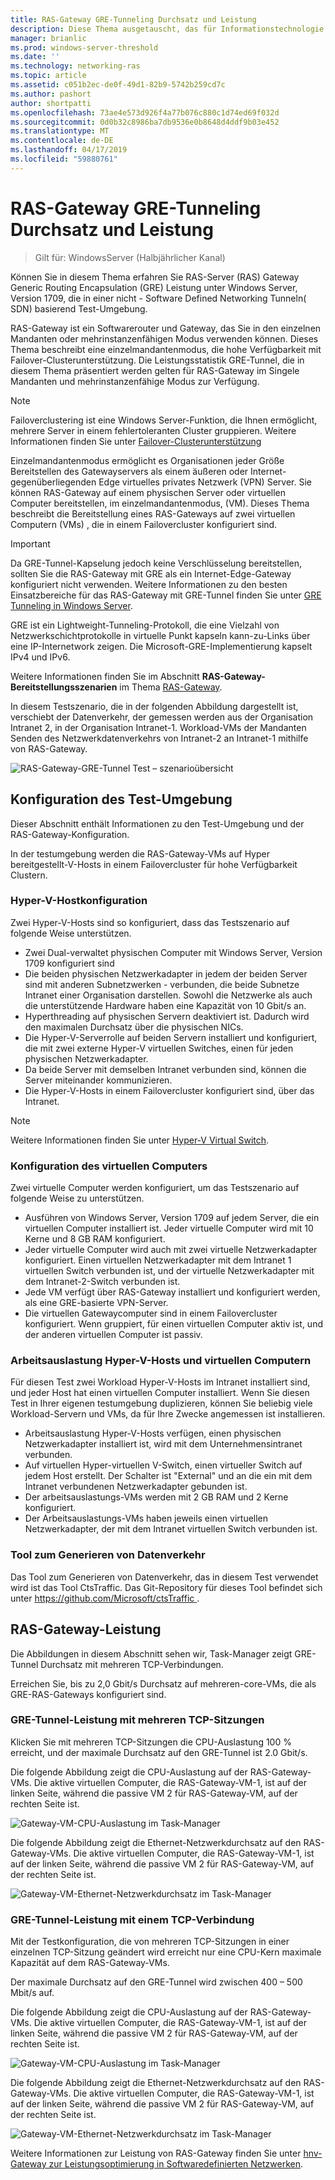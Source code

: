 ```yaml
---
title: RAS-Gateway GRE-Tunneling Durchsatz und Leistung
description: Diese Thema ausgetauscht, das für Informationstechnologie (IT)-Experten vorgesehen ist, bietet Durchsatz Leistungsinformationen zu Tunneln für RAS-Gateway Generic Routing Encapsulation (GRE).
manager: brianlic
ms.prod: windows-server-threshold
ms.date: ''
ms.technology: networking-ras
ms.topic: article
ms.assetid: c051b2ec-de0f-49d1-82b9-5742b259cd7c
ms.author: pashort
author: shortpatti
ms.openlocfilehash: 73ae4e573d926f4a77b076c880c1d74ed69f032d
ms.sourcegitcommit: 0d0b32c8986ba7db9536e0b8648d4ddf9b03e452
ms.translationtype: MT
ms.contentlocale: de-DE
ms.lasthandoff: 04/17/2019
ms.locfileid: "59880761"
---
```

# <a name="ras-gateway-gre-tunnel-throughput-and-performance"></a>RAS-Gateway GRE-Tunneling Durchsatz und Leistung

>Gilt für: WindowsServer \(Halbjährlicher Kanal\)

Können Sie in diesem Thema erfahren Sie RAS-Server \(RAS\) Gateway Generic Routing Encapsulation \(GRE\) Leistung unter Windows Server, Version 1709, die in einer nicht - Software Defined Networking Tunneln\( SDN\) basierend Test-Umgebung.

RAS-Gateway ist ein Softwarerouter und Gateway, das Sie in den einzelnen Mandanten oder mehrinstanzenfähigen Modus verwenden können. Dieses Thema beschreibt eine einzelmandantenmodus, die hohe Verfügbarkeit mit Failover-Clusterunterstützung. Die Leistungsstatistik GRE-Tunnel, die in diesem Thema präsentiert werden gelten für RAS-Gateway im Singele Mandanten und mehrinstanzenfähige Modus zur Verfügung.

>[!NOTE]
>Failoverclustering ist eine Windows Server-Funktion, die Ihnen ermöglicht, mehrere Server in einem fehlertoleranten Cluster gruppieren. Weitere Informationen finden Sie unter [Failover-Clusterunterstützung](../../../failover-clustering/failover-clustering-overview.md)

Einzelmandantenmodus ermöglicht es Organisationen jeder Größe Bereitstellen des Gatewayservers als einem äußeren oder Internet\-gegenüberliegenden Edge virtuelles privates Netzwerk \(VPN\) Server. Sie können RAS-Gateway auf einem physischen Server oder virtuellen Computer bereitstellen, im einzelmandantenmodus, \(VM\). Dieses Thema beschreibt die Bereitstellung eines RAS-Gateways auf zwei virtuellen Computern \(VMs\) , die in einem Failovercluster konfiguriert sind.

>[!IMPORTANT]
>Da GRE-Tunnel-Kapselung jedoch keine Verschlüsselung bereitstellen, sollten Sie die RAS-Gateway mit GRE als ein Internet-Edge-Gateway konfiguriert nicht verwenden. Weitere Informationen zu den besten Einsatzbereiche für das RAS-Gateway mit GRE-Tunnel finden Sie unter [GRE Tunneling in Windows Server](gre-tunneling-windows-server.md).

GRE ist ein Lightweight-Tunneling-Protokoll, die eine Vielzahl von Netzwerkschichtprotokolle in virtuelle Punkt kapseln kann\-zu\-Links über eine IP-Internetwork zeigen. Die Microsoft-GRE-Implementierung kapselt IPv4 und IPv6.

Weitere Informationen finden Sie im Abschnitt **RAS-Gateway-Bereitstellungsszenarien** im Thema [RAS-Gateway](https://docs.microsoft.com/windows-server/remote/remote-access/ras-gateway/ras-gateway#bkmk_deploy). 

In diesem Testszenario, die in der folgenden Abbildung dargestellt ist, verschiebt der Datenverkehr, der gemessen werden aus der Organisation Intranet 2, in der Organisation Intranet-1. Workload-VMs der Mandanten Senden des Netzwerkdatenverkehrs von Intranet-2 an Intranet-1 mithilfe von RAS-Gateway.

![RAS-Gateway-GRE-Tunnel Test – szenarioübersicht](../../media/GRE-Tunnel-Perf/Gre-Infrastructure.jpg)

## <a name="test-environment-configuration"></a>Konfiguration des Test-Umgebung

Dieser Abschnitt enthält Informationen zu den Test-Umgebung und der RAS-Gateway-Konfiguration.

In der testumgebung werden die RAS-Gateway-VMs auf Hyper bereitgestellt\-V-Hosts in einem Failovercluster für hohe Verfügbarkeit Clustern.

### <a name="hyper-v-host-configuration"></a>Hyper\-V-Hostkonfiguration

Zwei Hyper\-V-Hosts sind so konfiguriert, dass das Testszenario auf folgende Weise unterstützen. 

- Zwei Dual\-verwaltet physischen Computer mit Windows Server, Version 1709 konfiguriert sind
- Die beiden physischen Netzwerkadapter in jedem der beiden Server sind mit anderen Subnetzwerken - verbunden, die beide Subnetze Intranet einer Organisation darstellen. Sowohl die Netzwerke als auch die unterstützende Hardware haben eine Kapazität von 10 Gbit/s an.
- Hyperthreading auf physischen Servern deaktiviert ist. Dadurch wird den maximalen Durchsatz über die physischen NICs.
- Die Hyper\-V-Serverrolle auf beiden Servern installiert und konfiguriert, die mit zwei externe Hyper\-V virtuellen Switches, einen für jeden physischen Netzwerkadapter.
- Da beide Server mit demselben Intranet verbunden sind, können die Server miteinander kommunizieren.
- Die Hyper\-V-Hosts in einem Failovercluster konfiguriert sind, über das Intranet. 

>[!NOTE]
>Weitere Informationen finden Sie unter [Hyper-V Virtual Switch](https://docs.microsoft.com/windows-server/virtualization/hyper-v-virtual-switch/hyper-v-virtual-switch).

### <a name="vm-configuration"></a>Konfiguration des virtuellen Computers

Zwei virtuelle Computer werden konfiguriert, um das Testszenario auf folgende Weise zu unterstützen.

- Ausführen von Windows Server, Version 1709 auf jedem Server, die ein virtuellen Computer installiert ist. Jeder virtuelle Computer wird mit 10 Kerne und 8 GB RAM konfiguriert.
- Jeder virtuelle Computer wird auch mit zwei virtuelle Netzwerkadapter konfiguriert. Einen virtuellen Netzwerkadapter mit dem Intranet 1 virtuellen Switch verbunden ist, und der virtuelle Netzwerkadapter mit dem Intranet-2-Switch verbunden ist.
- Jede VM verfügt über RAS-Gateway installiert und konfiguriert werden, als eine GRE\-basierte VPN-Server.
- Die virtuellen Gatewaycomputer sind in einem Failovercluster konfiguriert. Wenn gruppiert, für einen virtuellen Computer aktiv ist, und der anderen virtuellen Computer ist passiv.

### <a name="workload-hyper-v-hosts-and-vms"></a>Arbeitsauslastung Hyper\-V-Hosts und virtuellen Computern

Für diesen Test zwei Workload Hyper\-V-Hosts im Intranet installiert sind, und jeder Host hat einen virtuellen Computer installiert. Wenn Sie diesen Test in Ihrer eigenen testumgebung duplizieren, können Sie beliebig viele Workload-Servern und VMs, da für Ihre Zwecke angemessen ist installieren.

- Arbeitsauslastung Hyper\-V-Hosts verfügen, einen physischen Netzwerkadapter installiert ist, wird mit dem Unternehmensintranet verbunden.
- Auf virtuellen Hyper\-virtuellen V-Switch, einen virtueller Switch auf jedem Host erstellt. Der Schalter ist "External" und an die ein mit dem Intranet verbundenen Netzwerkadapter gebunden ist.
- Der arbeitsauslastungs-VMs werden mit 2 GB RAM und 2 Kerne konfiguriert.
- Der Arbeitsauslastungs-VMs haben jeweils einen virtuellen Netzwerkadapter, der mit dem Intranet virtuellen Switch verbunden ist.

### <a name="traffic-generator-tool"></a>Tool zum Generieren von Datenverkehr

Das Tool zum Generieren von Datenverkehr, das in diesem Test verwendet wird ist das Tool CtsTraffic. Das Git-Repository für dieses Tool befindet sich unter [ https://github.com/Microsoft/ctsTraffic ](https://github.com/Microsoft/ctsTraffic).

## <a name="ras-gateway-performance"></a>RAS-Gateway-Leistung

Die Abbildungen in diesem Abschnitt sehen wir, Task-Manager zeigt GRE-Tunnel Durchsatz mit mehreren TCP-Verbindungen.

Erreichen Sie, bis zu 2,0 Gbit/s Durchsatz auf mehreren\-core-VMs, die als GRE-RAS-Gateways konfiguriert sind.

### <a name="gre-tunnel-performance-with-multiple-tcp-sessions"></a>GRE-Tunnel-Leistung mit mehreren TCP-Sitzungen

Klicken Sie mit mehreren TCP-Sitzungen die CPU-Auslastung 100 % erreicht, und der maximale Durchsatz auf den GRE-Tunnel ist 2.0 Gbit/s.

Die folgende Abbildung zeigt die CPU-Auslastung auf der RAS-Gateway-VMs. Die aktive virtuellen Computer, die RAS-Gateway-VM-1, ist auf der linken Seite, während die passive VM 2 für RAS-Gateway-VM, auf der rechten Seite ist.

![Gateway-VM-CPU-Auslastung im Task-Manager](../../media/GRE-Tunnel-Perf/Gre-Tunnel-01.jpg)

Die folgende Abbildung zeigt die Ethernet-Netzwerkdurchsatz auf den RAS-Gateway-VMs. Die aktive virtuellen Computer, die RAS-Gateway-VM-1, ist auf der linken Seite, während die passive VM 2 für RAS-Gateway-VM, auf der rechten Seite ist.

![Gateway-VM-Ethernet-Netzwerkdurchsatz im Task-Manager](../../media/GRE-Tunnel-Perf/Gre-Tunnel-02.jpg)


### <a name="gre-tunnel-performance-with-one-tcp-connection"></a>GRE-Tunnel-Leistung mit einem TCP-Verbindung

Mit der Testkonfiguration, die von mehreren TCP-Sitzungen in einer einzelnen TCP-Sitzung geändert wird erreicht nur eine CPU-Kern maximale Kapazität auf dem RAS-Gateway-VMs.

Der maximale Durchsatz auf den GRE-Tunnel wird zwischen 400 – 500 Mbit/s auf.

Die folgende Abbildung zeigt die CPU-Auslastung auf der RAS-Gateway-VMs. Die aktive virtuellen Computer, die RAS-Gateway-VM-1, ist auf der linken Seite, während die passive VM 2 für RAS-Gateway-VM, auf der rechten Seite ist.

![Gateway-VM-CPU-Auslastung im Task-Manager](../../media/GRE-Tunnel-Perf/Gre-Tunnel-03.jpg)


Die folgende Abbildung zeigt die Ethernet-Netzwerkdurchsatz auf den RAS-Gateway-VMs. Die aktive virtuellen Computer, die RAS-Gateway-VM-1, ist auf der linken Seite, während die passive VM 2 für RAS-Gateway-VM, auf der rechten Seite ist.

![Gateway-VM-Ethernet-Netzwerkdurchsatz im Task-Manager](../../media/GRE-Tunnel-Perf/Gre-Tunnel-04.jpg)

Weitere Informationen zur Leistung von RAS-Gateway finden Sie unter [hnv-Gateway zur Leistungsoptimierung in Softwaredefinierten Netzwerken](https://docs.microsoft.com/windows-server/administration/performance-tuning/subsystem/software-defined-networking/hnv-gateway-performance).